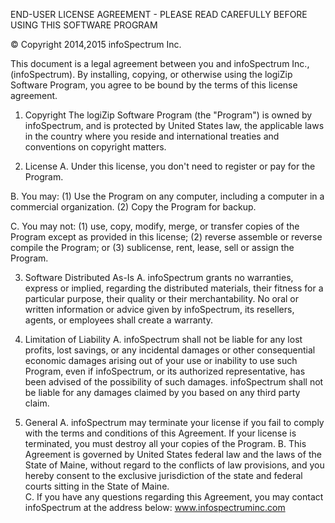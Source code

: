 END-USER LICENSE AGREEMENT - PLEASE READ CAREFULLY BEFORE USING THIS SOFTWARE PROGRAM

© Copyright 2014,2015 infoSpectrum Inc.

This document is a legal agreement between you and infoSpectrum Inc., (infoSpectrum).  By installing, copying, or otherwise using the logiZip Software Program, you agree to be bound by the terms of this license agreement.

1. Copyright
   The logiZip Software Program (the "Program") is owned by infoSpectrum, and is protected by United States law, the applicable laws in the country where you reside and international treaties and conventions on copyright matters.

2. License
A. Under this license, you don't need to register or pay for the Program. 

B. You may:
   (1) Use the Program on any computer, including a computer in a commercial organization. 
   (2) Copy the Program for backup.
  
C. You may not:
   (1) use, copy, modify, merge, or transfer copies of the Program except as provided in this license;
   (2) reverse assemble or reverse compile the Program; or
   (3) sublicense, rent, lease, sell or assign the Program.

3. Software Distributed As-Is
A. infoSpectrum grants no warranties, express or implied, regarding the distributed materials, their fitness for a particular purpose, their quality or their merchantability. No oral or written information or advice given by infoSpectrum, its resellers, agents, or employees shall create a warranty.


4. Limitation of Liability
A. infoSpectrum shall not be liable for any lost profits, lost savings, or any incidental damages or other consequential economic damages arising out of your use or inability to use such Program, even if infoSpectrum, or its authorized representative, has been advised of the possibility of such damages. infoSpectrum shall not be liable for any damages claimed by you based on any third party claim.

5. General
A. infoSpectrum may terminate your license if you fail to comply with the terms and conditions of this Agreement. If your license is terminated, you must destroy all your copies of the Program.
B. This Agreement is governed by United States federal law and the laws of the State of Maine, without regard to the conflicts of law provisions, and you hereby consent to the exclusive jurisdiction of the state and federal courts sitting in the State of Maine.  
C. If you have any questions regarding this Agreement, you may contact infoSpectrum at the address below:
www.infospectruminc.com





